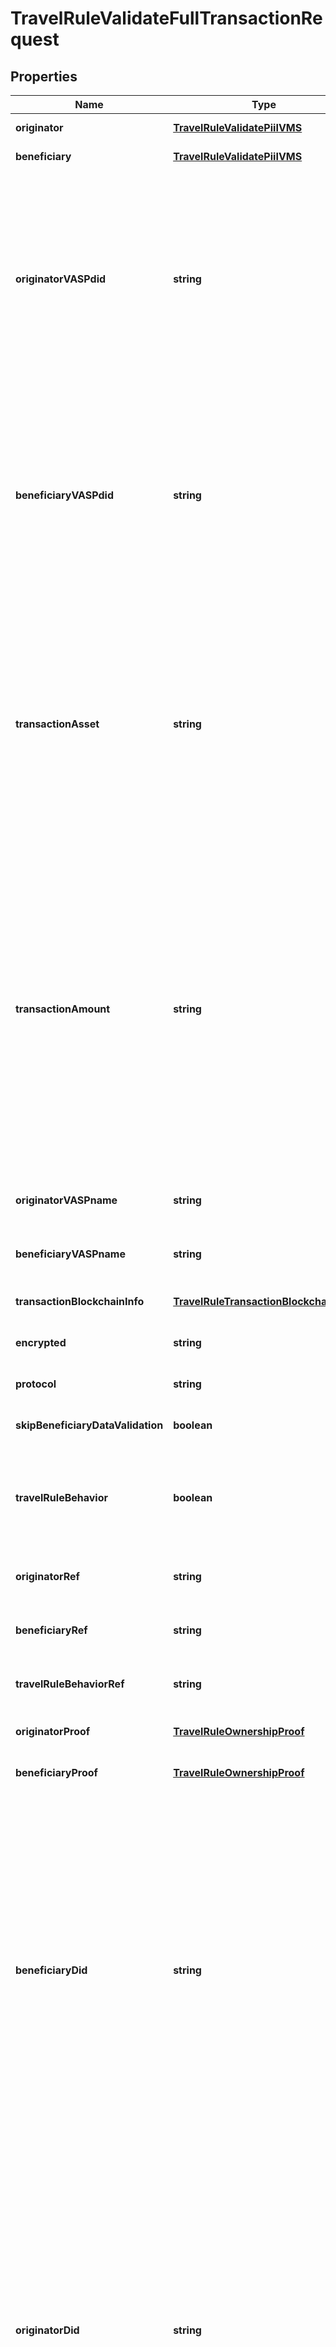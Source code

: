 # TravelRuleValidateFullTransactionRequest

## Properties

|Name | Type | Description | Notes|
|------------ | ------------- | ------------- | -------------|
|**originator** | [**TravelRuleValidatePiiIVMS**](TravelRuleValidatePiiIVMS.md) |  | [default to undefined]|
|**beneficiary** | [**TravelRuleValidatePiiIVMS**](TravelRuleValidatePiiIVMS.md) |  | [default to undefined]|
|**originatorVASPdid** | **string** | The Decentralized Identifier (DID) of the exchange (VASP) that is sending the virtual assets. This identifier is unique to the exchange and is generated when the exchange\&#39;s account is  created in the Notabene network. | [optional] [default to undefined]|
|**beneficiaryVASPdid** | **string** | The Decentralized Identifier (DID) of the exchange (VASP) that is receiving the virtual assets. This identifier is unique to the exchange and is generated when the exchange\&#39;s account is  created in the Notabene network. | [optional] [default to undefined]|
|**transactionAsset** | **string** | Transaction asset symbol (e.g., BTC, ETH, USDC).  By using the &#x60;notation&#x60; query string, users can select the type of asset notation: - &#x60;fireblocks&#x60;: Converts asset symbols to Fireblocks notation. - &#x60;notabene&#x60;: Retains the original Notabene asset symbol format. | [optional] [default to undefined]|
|**transactionAmount** | **string** | Transaction amount in the transaction asset. For example, if the asset is BTC, the amount  is the value in BTC units.  By using the &#x60;notation&#x60; query string, users can select the type of amount notation: - &#x60;fireblocks&#x60;: Converts the amount to Fireblocks notation (e.g., adjusted for decimals). - &#x60;notabene&#x60;: Retains the original Notabene amount format. | [optional] [default to undefined]|
|**originatorVASPname** | **string** | The name of the VASP acting as the transaction originator. | [optional] [default to undefined]|
|**beneficiaryVASPname** | **string** | The name of the VASP acting as the transaction beneficiary. | [optional] [default to undefined]|
|**transactionBlockchainInfo** | [**TravelRuleTransactionBlockchainInfo**](TravelRuleTransactionBlockchainInfo.md) |  | [optional] [default to undefined]|
|**encrypted** | **string** | Encrypted data related to the transaction. | [optional] [default to undefined]|
|**protocol** | **string** | The protocol used to perform the travel rule. | [optional] [default to undefined]|
|**skipBeneficiaryDataValidation** | **boolean** | Whether to skip validation of beneficiary data. | [optional] [default to undefined]|
|**travelRuleBehavior** | **boolean** | Whether to check if the transaction complies with the travel rule in the beneficiary VASP\&#39;s jurisdiction. | [optional] [default to undefined]|
|**originatorRef** | **string** | A reference ID related to the originator of the transaction. | [optional] [default to undefined]|
|**beneficiaryRef** | **string** | A reference ID related to the beneficiary of the transaction. | [optional] [default to undefined]|
|**travelRuleBehaviorRef** | **string** | A reference ID related to the travel rule behavior. | [optional] [default to undefined]|
|**originatorProof** | [**TravelRuleOwnershipProof**](TravelRuleOwnershipProof.md) |  | [optional] [default to undefined]|
|**beneficiaryProof** | [**TravelRuleOwnershipProof**](TravelRuleOwnershipProof.md) |  | [optional] [default to undefined]|
|**beneficiaryDid** | **string** | The Decentralized Identifier (DID) of the person at the receiving exchange (VASP).  This identifier is generated when the customer is registered in the Notabene network,  or automatically created based on the &#x60;beneficiaryRef&#x60;.  - If neither &#x60;beneficiaryRef&#x60; nor &#x60;beneficiaryDid&#x60; is provided in the &#x60;txCreate&#x60; payload,    a new random DID is generated for every transaction. | [optional] [default to undefined]|
|**originatorDid** | **string** | The Decentralized Identifier (DID) of the person at the exchange (VASP) who is requesting the withdrawal. This identifier is generated when the customer is registered in the Notabene network or automatically created based on the &#x60;originatorRef&#x60;.  - If neither &#x60;originatorRef&#x60; nor &#x60;originatorDid&#x60; is provided in the &#x60;txCreate&#x60; payload,    a new random DID is generated for every transaction. | [optional] [default to undefined]|
|**isNonCustodial** | **boolean** | Indicates if the transaction involves a non-custodial wallet. | [optional] [default to undefined]|
|**notificationEmail** | **string** | The email address where a notification should be sent upon completion of the travel rule | [optional] [default to undefined]|
|**pii** | [**TravelRulePiiIVMS**](TravelRulePiiIVMS.md) |  | [optional] [default to undefined]|
|**pii_url** | **string** | The URL of the personal identifiable information related to the transaction | [optional] [default to undefined]|


## Enum: TravelRuleValidateFullTransactionRequestProtocolEnum


* `TrLight` (value: `'TRLight'`)

* `Trp` (value: `'TRP'`)

* `OpenVasp` (value: `'OpenVASP'`)





[[Back to top]](#) [[Back to API list]](../../README.md#documentation-for-api-endpoints) [[Back to Model list]](../../README.md#documentation-for-models) [[Back to README]](../../README.md)
